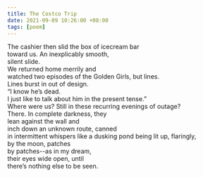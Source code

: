 ```yaml
---
title: The Costco Trip
date: 2021-09-09 10:26:00 +08:00
tags: [poem]
---
```


The cashier then slid the box of icecream bar   
toward us. An inexplicably smooth,  
silent slide.  
We returned home merrily and  
watched two episodes of the Golden Girls, but lines.  
Lines burst in out of design.  
“I know he’s dead.  
I just like to talk about him in the present tense.”  
Where were us? Still in these recurring evenings of outage?  
There. In complete darkness, they   
lean against the wall and  
inch down an unknown route, canned   
in intermittent whispers like a dusking pond being lit up,
flaringly,    
by the moon, patches    
by patches--as in my dream,    
their eyes wide open, until     
there’s nothing else to be seen.   
